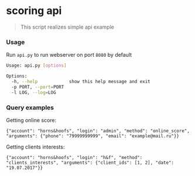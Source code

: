 # scoring api
> This script realizes simple api example

### Usage
Run `api.py` to run webserver on port `8080` by default

```bash
Usage: api.py [options]

Options:
  -h, --help            show this help message and exit
  -p PORT, --port=PORT
  -l LOG, --log=LOG
```

### Query examples
Getting online score:

`{"account": "horns&hoofs", "login": "admin", "method": "online_score", "arguments": {"phone": "79999999999", "email": "example@mail.ru"}}`

Getting clients interests:

`{"account": "horns&hoofs", "login": "h&f", "method": "clients_interests", "arguments": {"client_ids": [1, 2], "date": "19.07.2017"}}`